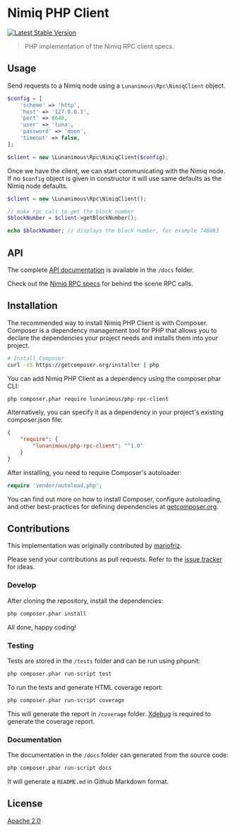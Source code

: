 # Nimiq PHP Client

[![Latest Stable Version](https://poser.pugx.org/lunanimous/php-rpc-client/v/stable)](https://packagist.org/packages/lunanimous/php-rpc-client)

> PHP implementation of the Nimiq RPC client specs.

## Usage

Send requests to a Nimiq node using a `Lunanimous\Rpc\NimiqClient` object.

```php
$config = [
    'scheme' => 'http',
    'host' => '127.0.0.1',
    'port' => 8648,
    'user' => 'luna',
    'password' => 'moon',
    'timeout' => false,
];

$client = new \Lunanimous\Rpc\NimiqClient($config);
```

Once we have the client, we can start communicating with the Nimiq node.
If no `$config` object is given in constructor it will use same defaults as the Nimiq node defaults.

```php
$client = new \Lunanimous\Rpc\NimiqClient();

// make rpc call to get the block number
$blockNumber = $client->getBlockNumber();

echo $blockNumber; // displays the block number, for example 748883
```

## API

The complete [API documentation](docs) is available in the `/docs` folder.

Check out the [Nimiq RPC specs](https://github.com/nimiq/core-js/wiki/JSON-RPC-API) for behind the scene RPC calls.

## Installation

The recommended way to install Nimiq PHP Client is with Composer. Composer is a dependency management tool for PHP that
allows you to declare the dependencies your project needs and installs them into your project.

```sh
# Install Composer
curl -sS https://getcomposer.org/installer | php
```

You can add Nimiq PHP Client as a dependency using the composer.phar CLI:

```sh
php composer.phar require lunanimous/php-rpc-client
```

Alternatively, you can specify it as a dependency in your project's existing composer.json file:

```json
{
    "require": {
        "lunanimous/php-rpc-client": "^1.0"
    }
}
```

After installing, you need to require Composer's autoloader:

```php
require 'vendor/autoload.php';
```

You can find out more on how to install Composer, configure autoloading, and other best-practices for defining dependencies at [getcomposer.org](https://getcomposer.org).

## Contributions

This implementation was originally contributed by [mariofriz](https://github.com/mariofriz/).

Please send your contributions as pull requests.
Refer to the [issue tracker](https://github.com/nimiq-community/php-client/issues) for ideas.

### Develop

After cloning the repository, install the dependencies:

```sh
php composer.phar install
```

All done, happy coding!

### Testing

Tests are stored in the `/tests` folder and can be run using phpunit:

```sh
php composer.phar run-script test
```

To run the tests and generate HTML coverage report:

```sh
php composer.phar run-script coverage
```

This will generate the report in `/coverage` folder. [Xdebug](https://xdebug.org/docs/install) is required to generate the coverage report.

### Documentation

The documentation in the `/docs` folder can generated from the source code:

```sh
php composer.phar run-script docs
```

It will generate a `README.md` in Github Markdown format.

## License

[Apache 2.0](LICENSE.md)
